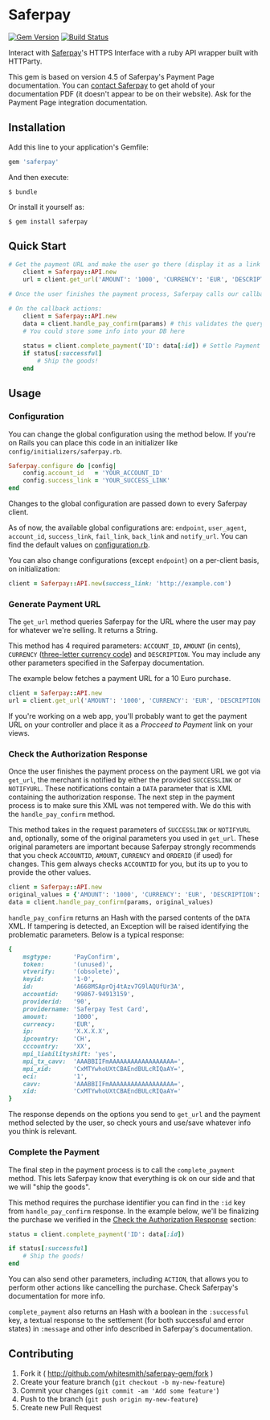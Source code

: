 # Saferpay

[![Gem Version](https://badge.fury.io/rb/saferpay.svg)](http://badge.fury.io/rb/saferpay) [![Build Status](https://travis-ci.org/whitesmith/saferpay-gem.svg?branch=master)](https://travis-ci.org/whitesmith/saferpay-gem)

Interact with [Saferpay](http://saferpay.com)'s HTTPS Interface with a ruby API wrapper built with HTTParty.

This gem is based on version 4.5 of Saferpay's Payment Page documentation. You can [contact Saferpay](http://saferpay.com/contact/) to get ahold of your documentation PDF (it doesn't appear to be on their website). Ask for the Payment Page integration documentation.

## Installation

Add this line to your application's Gemfile:

```ruby
gem 'saferpay'
```

And then execute:

    $ bundle

Or install it yourself as:

    $ gem install saferpay

## Quick Start

```ruby
# Get the payment URL and make the user go there (display it as a link in the interface or something)
    client = Saferpay::API.new
    url = client.get_url('AMOUNT': '1000', 'CURRENCY': 'EUR', 'DESCRIPTION': 'You are paying for the Foo Bar product.')

# Once the user finishes the payment process, Saferpay calls our callback URLs (defined by SUCCESSLINK and NOTIFYURL)

# On the callback actions:
    client = Saferpay::API.new
    data = client.handle_pay_confirm(params) # this validates the query parameters in the callback data and parses them
    # You could store some info into your DB here
    
    status = client.complete_payment('ID': data[:id]) # Settle Payment
    if status[:successful]
        # Ship the goods!
    end
```

## Usage

### Configuration

You can change the global configuration using the method below. If you're on Rails you can place this code in an initializer like `config/initializers/saferpay.rb`.

```ruby
Saferpay.configure do |config|
    config.account_id   = 'YOUR_ACCOUNT_ID'
    config.success_link = 'YOUR_SUCCESS_LINK'
end
```

Changes to the global configuration are passed down to every Saferpay client.

As of now, the available global configurations are: `endpoint`, `user_agent`, `account_id`, `success_link`, `fail_link`, `back_link` and `notify_url`. You can find the default values on [configuration.rb](lib/saferpay/configuration.rb).

You can also change configurations (except `endpoint`) on a per-client basis, on initialization:

```ruby
client = Saferpay::API.new(success_link: 'http://example.com')
```

### Generate Payment URL

The `get_url` method queries Saferpay for the URL where the user may pay for whatever we're selling. It returns a String.

This method has 4 required parameters: `ACCOUNT_ID`, `AMOUNT` (in cents), `CURRENCY` ([three-letter currency code](http://www.xe.com/iso4217.php)) and `DESCRIPTION`. You may include any other parameters specified in the Saferpay documentation.

The example below fetches a payment URL for a 10 Euro purchase.

```ruby
client = Saferpay::API.new
url = client.get_url('AMOUNT': '1000', 'CURRENCY': 'EUR', 'DESCRIPTION': 'You are paying for the Foo Bar product.')
```

If you're working on a web app, you'll probably want to get the payment URL on your controller and place it as a *Procceed to Payment* link on your views.

### Check the Authorization Response

Once the user finishes the payment process on the payment URL we got via `get_url`, the merchant is notified by either the provided `SUCCESSLINK` or `NOTIFYURL`. These notifications contain a `DATA` parameter that is XML containing the authorization response. The next step in the payment process is to make sure this XML was not tempered with. We do this with the `handle_pay_confirm` method.

This method takes in the request parameters of `SUCCESSLINK` or `NOTIFYURL` and, optionally, some of the original parameters you used in `get_url`. These original parameters are important because Saferpay strongly recommends that you check `ACCOUNTID`, `AMOUNT`, `CURRENCY` and `ORDERID` (if used) for changes. This gem always checks `ACCOUNTID` for you, but its up to you to provide the other values.

```ruby
client = Saferpay::API.new
original_values = {'AMOUNT': '1000', 'CURRENCY': 'EUR', 'DESCRIPTION': 'You are paying for the Foo Bar product.'}
data = client.handle_pay_confirm(params, original_values)
```

`handle_pay_confirm` returns an Hash with the parsed contents of the `DATA` XML. If tampering is detected, an Exception will be raised identifying the problematic parameters. Below is a typical response:

```ruby
{
    msgtype:      'PayConfirm',
    token:        '(unused)',
    vtverify:     '(obsolete)',
    keyid:        '1-0',
    id:           'A668MSAprOj4tAzv7G9lAQUfUr3A',
    accountid:    '99867-94913159',
    providerid:   '90',
    providername: 'Saferpay Test Card',
    amount:       '1000',
    currency:     'EUR',
    ip:           'X.X.X.X',
    ipcountry:    'CH',
    cccountry:    'XX',
    mpi_liabilityshift: 'yes',
    mpi_tx_cavv:  'AAABBIIFmAAAAAAAAAAAAAAAAAA=',
    mpi_xid:      'CxMTYwhoUXtCBAEndBULcRIQaAY=',
    eci:          '1',
    cavv:         'AAABBIIFmAAAAAAAAAAAAAAAAAA=',
    xid:          'CxMTYwhoUXtCBAEndBULcRIQaAY='
}
```

The response depends on the options you send to `get_url` and the payment method selected by the user, so check yours and use/save whatever info you think is relevant.

### Complete the Payment

The final step in the payment process is to call the `complete_payment` method. This lets Saferpay know that everything is ok on our side and that we will "ship the goods".

This method requires the purchase identifier you can find in the `:id` key from `handle_pay_confirm` response. In the example below, we'll be finalizing the purchase we verified in the [Check the Authorization Response](#check-the-authorization-response) section:

```ruby
status = client.complete_payment('ID': data[:id])

if status[:successful]
    # Ship the goods!
end
```

You can also send other parameters, including `ACTION`, that allows you to perform other actions like cancelling the purchase. Check Saferpay's documentation for more info.

`complete_payment` also returns an Hash with a boolean in the `:successful` key, a textual response to the settlement (for both successful and error states) in `:message` and other info described in Saferpay's documentation.

## Contributing

1. Fork it ( http://github.com/whitesmith/saferpay-gem/fork )
2. Create your feature branch (`git checkout -b my-new-feature`)
3. Commit your changes (`git commit -am 'Add some feature'`)
4. Push to the branch (`git push origin my-new-feature`)
5. Create new Pull Request
